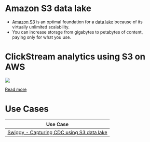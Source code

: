 # Amazon S3 data lake
- [Amazon S3](https://docs.aws.amazon.com/whitepapers/latest/building-data-lakes/amazon-s3-data-lake-storage-platform.html) is an optimal foundation for a [data lake](../../../../HLD-System-Designs/6_BigData/DataStorage/DataLake.md) because of its virtually unlimited scalability.
- You can increase storage from gigabytes to petabytes of content, paying only for what you use.

# ClickStream analytics using S3 on AWS

![](../../../../HLD-System-Designs/0_HLDUseCasesProblems/AWS_ClickStreamAnalytics/AWSClickStreamAnalytic.png)

[Read more](../../../../HLD-System-Designs/0_HLDUseCasesProblems/AWS_ClickStreamAnalytics/Readme.md)

# Use Cases

| Use Case                                                                                 |
|------------------------------------------------------------------------------------------|
| [Swiggy - Capturing CDC using S3 data lake](../../../../HLD-System-Designs/1_TechStacks/Swiggy.md) |

